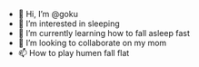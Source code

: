 - 👋 Hi, I’m @goku
- 👀 I’m interested in sleeping
- 🌱 I’m currently learning how to fall asleep fast
- 💞️ I’m looking to collaborate on my mom
- 📫 How to play humen fall flat

<!---
Drangolay/Drangolay is a ✨ special ✨ repository because its `README.md` (this file) appears on your GitHub profile.
You can click the Preview link to take a look at your changes.
--->
